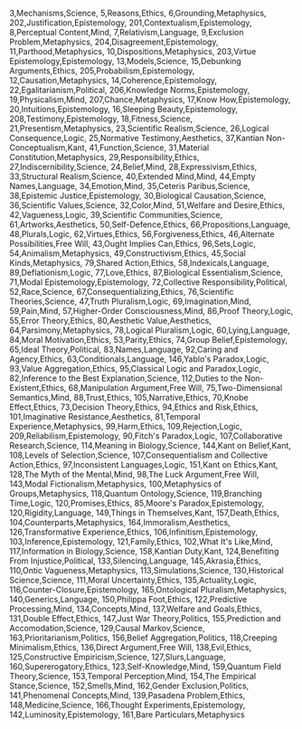 3,Mechanisms,Science,
5,Reasons,Ethics,
6,Grounding,Metaphysics,
202,Justification,Epistemology,
201,Contextualism,Epistemology,
8,Perceptual Content,Mind,
7,Relativism,Language,
9,Exclusion Problem,Metaphysics,
204,Disagreement,Epistemology,
11,Parthood,Metaphysics,
10,Dispositions,Metaphysics,
203,Virtue Epistemology,Epistemology,
13,Models,Science,
15,Debunking Arguments,Ethics,
205,Probabilism,Epistemology,
12,Causation,Metaphysics,
14,Coherence,Epistemology,
22,Egalitarianism,Political,
206,Knowledge Norms,Epistemology,
19,Physicalism,Mind,
207,Chance,Metaphysics,
17,Know How,Epistemology,
20,Intuitions,Epistemology,
16,Sleeping Beauty,Epistemology,
208,Testimony,Epistemology,
18,Fitness,Science,
21,Presentism,Metaphysics,
23,Scientific Realism,Science,
26,Logical Consequence,Logic,
25,Normative Testimony,Aesthetics,
37,Kantian Non-Conceptualism,Kant,
41,Function,Science,
31,Material Constitution,Metaphysics,
29,Responsibility,Ethics,
27,Indiscernibility,Science,
24,Belief,Mind,
28,Expressivism,Ethics,
33,Structural Realism,Science,
40,Extended Mind,Mind,
44,Empty Names,Language,
34,Emotion,Mind,
35,Ceteris Paribus,Science,
38,Epistemic Justice,Epistemology,
30,Biological Causation,Science,
36,Scientific Values,Science,
32,Color,Mind,
51,Welfare and Desire,Ethics,
42,Vagueness,Logic,
39,Scientific Communities,Science,
61,Artworks,Aesthetics,
50,Self-Defence,Ethics,
66,Propositions,Language,
48,Plurals,Logic,
62,Virtues,Ethics,
56,Forgiveness,Ethics,
46,Alternate Possibilities,Free Will,
43,Ought Implies Can,Ethics,
96,Sets,Logic,
54,Animalism,Metaphysics,
49,Constructivism,Ethics,
45,Social Kinds,Metaphysics,
79,Shared Action,Ethics,
58,Indexicals,Language,
89,Deflationism,Logic,
77,Love,Ethics,
87,Biological Essentialism,Science,
71,Modal Epistemology,Epistemology,
72,Collective Responsibility,Political,
52,Race,Science,
67,Consequentializing,Ethics,
76,Scientific Theories,Science,
47,Truth Pluralism,Logic,
69,Imagination,Mind,
59,Pain,Mind,
57,Higher-Order Consciousness,Mind,
86,Proof Theory,Logic,
55,Error Theory,Ethics,
80,Aesthetic Value,Aesthetics,
64,Parsimony,Metaphysics,
78,Logical Pluralism,Logic,
60,Lying,Language,
84,Moral Motivation,Ethics,
53,Parity,Ethics,
74,Group Belief,Epistemology,
65,Ideal Theory,Political,
83,Names,Language,
92,Caring and Agency,Ethics,
63,Conditionals,Language,
146,Yablo's Paradox,Logic,
93,Value Aggregation,Ethics,
95,Classical Logic and Paradox,Logic,
82,Inference to the Best Explanation,Science,
112,Duties to the Non-Existent,Ethics,
68,Manipulation Argument,Free Will,
75,Two-Dimensional Semantics,Mind,
88,Trust,Ethics,
105,Narrative,Ethics,
70,Knobe Effect,Ethics,
73,Decision Theory,Ethics,
94,Ethics and Risk,Ethics,
101,Imaginative Resistance,Aesthetics,
81,Temporal Experience,Metaphysics,
99,Harm,Ethics,
109,Rejection,Logic,
209,Reliabilism,Epistemology,
90,Fitch's Paradox,Logic,
107,Collaborative Research,Science,
114,Meaning in Biology,Science,
144,Kant on Belief,Kant,
108,Levels of Selection,Science,
107,Consequentialism and Collective Action,Ethics,
97,Inconsistent Languages,Logic,
151,Kant on Ethics,Kant,
128,The Myth of the Mental,Mind,
98,The Luck Argument,Free Will,
143,Modal Fictionalism,Metaphysics,
100,Metaphysics of Groups,Metaphysics,
118,Quantum Ontology,Science,
119,Branching Time,Logic,
120,Promises,Ethics,
85,Moore's Paradox,Epistemology,
120,Rigidity,Language,
149,Things in Themselves,Kant,
157,Death,Ethics,
104,Counterparts,Metaphysics,
164,Immoralism,Aesthetics,
126,Transformative Experience,Ethics,
106,Infinitism,Epistemology,
103,Inference,Epistemology,
121,Family,Ethics,
102,What It's Like,Mind,
117,Information in Biology,Science,
158,Kantian Duty,Kant,
124,Benefiting From Injustice,Political,
133,Silencing,Language,
145,Akrasia,Ethics,
110,Ontic Vagueness,Metaphysics,
113,Simulations,Science,
130,Historical Science,Science,
111,Moral Uncertainty,Ethics,
135,Actuality,Logic,
116,Counter-Closure,Epistemology,
165,Ontological Pluralism,Metaphysics,
140,Generics,Language,
150,Philippa Foot,Ethics,
122,Predictive Processing,Mind,
134,Concepts,Mind,
137,Welfare and Goals,Ethics,
131,Double Effect,Ethics,
147,Just War Theory,Politics,
155,Prediction and Accomodation,Science,
129,Causal Markov,Science,
163,Prioritarianism,Politics,
156,Belief Aggregation,Politics,
118,Creeping Minimalism,Ethics,
136,Direct Argument,Free Will,
138,Evil,Ethics,
125,Constructive Empiricism,Science,
127,Slurs,Language,
160,Supererogatory,Ethics,
123,Self-Knowledge,Mind,
159,Quantum Field Theory,Science,
153,Temporal Perception,Mind,
154,The Empirical Stance,Science,
152,Smells,Mind,
162,Gender Exclusion,Politics,
141,Phenomenal Concepts,Mind,
139,Pasadena Problem,Ethics,
148,Medicine,Science,
166,Thought Experiments,Epistemology,
142,Luminosity,Epistemology,
161,Bare Particulars,Metaphysics







